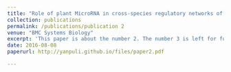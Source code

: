 ```yaml
---
title: "Role of plant MicroRNA in cross-species regulatory networks of humans"
collection: publications
permalink: /publications/publication 2
venue: "BMC Systems Biology"
excerpt: 'This paper is about the number 2. The number 3 is left for future work.'
date: 2016-08-08
paperurl: http://yanpuli.github.io/files/paper2.pdf

---
```

